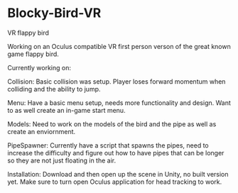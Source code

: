 # Blocky-Bird-VR
VR flappy bird

Working on an Oculus compatible VR first person verson of the great known game flappy bird.

Currently working on:

Collision: Basic collision was setup. Player loses forward momentum when colliding and the ability to jump.

Menu: Have a basic menu setup, needs more functionality and design. Want to as well create an in-game start menu.

Models: Need to work on the models of the bird and the pipe as well as create an enviornment.

PipeSpawner: Currently have a script that spawns the pipes, need to increase the difficulty and figure out how to 
have pipes that can be longer so they are not just floating in the air.

Installation:
Download and then open up the scene in Unity, no built version yet. Make sure to turn open Oculus application for head tracking
to work.
